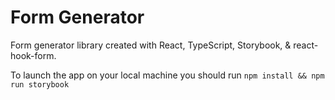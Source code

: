 # Form Generator

Form generator library created with React, TypeScript, Storybook, & react-hook-form.

To launch the app on your local machine you should run
`npm install && npm run storybook`
